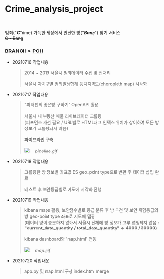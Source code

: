 # Crime_analysis_project<br>

<br>

범죄("***C***"rime) 가득한 세상에서 안전한 방("***Bang***") 찾기 서비스 <br>
~~C - Bang~~

### BRANCH > [PCH](https://github.com/Sun1203/Crime_analysis_project/tree/PCH)

- 20210716 작업내용
   > 2014 ~ 2019 서울시 범죄데이터 수집 및 전처리 <br><br>
   > 서울시 자치구별 범죄발생합계 등치지역도(choropleth map) 시각화

- 20210717 작업내용
   > "피터팬의 좋은방 구하기" OpenAPI 활용 <br><br>
   > 서울시 내 부동산 매물 라이브데이터 크롤링 <br>
   > (퍼포먼스 개선 필요 / URL별로 HTML태그 인덱스 위치가 상이하여 모든 방 정보가 크롤링되지 않음) <br><br>
   > **파이프라인 구축**<br><br>
<a href='https://ifh.cc/v-6JDIUF' target='_blank'><img src='https://ifh.cc/g/6JDIUF.gif' border='0'></a>  　*pipeline.gif*<br>

- 20210718 작업내용
   > 크롤링한 방 정보별 좌표값 ES geo_point type으로 변환 후 데이터 삽입 완료<br><br>
   > 테스트 후 보안등급별로 지도에 시각화 진행

- 20210719 작업내용
   > kibana maps 활용, 보안점수별로 등급 분류 후 방 추천 및 보안 위험등급의 방 geo-point type 좌표로 지도에 맵핑<br>
   > (데이터 양이 충분하지 않아서 서울시 전체에 방 정보가 고루 맵핑되지 않음 : <br>
   > **"current_data_quantity / total_data_quantity" => 4000 / 30000)**<br><br>
   > kibana dashboard와 'map.html' 연동<br><br>
<a href='https://ifh.cc/v-wVAq9r' target='_blank'><img src='https://ifh.cc/g/wVAq9r.gif' border='0'></a>  　*map.gif*<br>

- 20210720 작업내용
   > app.py 및 map.html 구성
   > index.html merge
